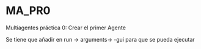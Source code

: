 # MA_PR0
Multiagentes práctica 0: Crear el primer Agente

Se tiene que añadir en run -> arguments-> -gui  para que se pueda ejecutar
